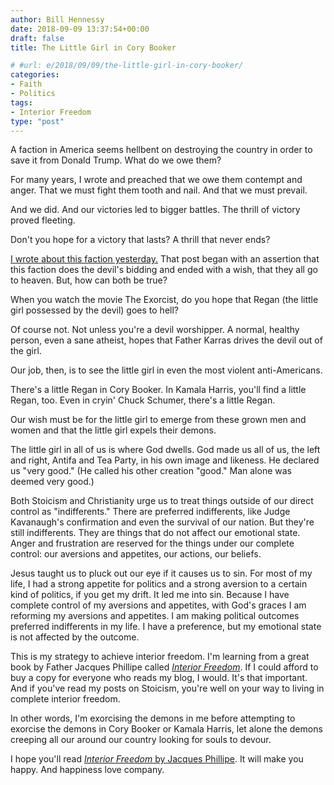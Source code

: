 ```yaml
---
author: Bill Hennessy
date: 2018-09-09 13:37:54+00:00
draft: false
title: The Little Girl in Cory Booker

# #url: e/2018/09/09/the-little-girl-in-cory-booker/
categories:
- Faith
- Politics
tags:
- Interior Freedom
type: "post"
---
```





A faction in America seems hellbent on destroying the country in order to save it from Donald Trump. What do we owe them?







For many years, I wrote and preached that we owe them contempt and anger. That we must fight them tooth and nail. And that we must prevail.







And we did. And our victories led to bigger battles. The thrill of victory proved fleeting.







Don't you hope for a victory that lasts? A thrill that never ends?







[I wrote about this faction yesterday.](https://www.hennessysview.com/2018/09/08/the-kavanaugh-conniption/) That post began with an assertion that this faction does the devil's bidding and ended with a wish, that they all go to heaven. But, how can both be true?







When you watch the movie The Exorcist, do you hope that Regan (the little girl possessed by the devil) goes to hell? 







Of course not. Not unless you're a devil worshipper. A normal, healthy person, even a sane atheist, hopes that Father Karras drives the devil out of the girl. 







Our job, then, is to see the little girl in even the most violent anti-Americans. 







There's a little Regan in Cory Booker. In Kamala Harris, you'll find a little Regan, too. Even in cryin' Chuck Schumer, there's a little Regan. 







Our wish must be for the little girl to emerge from these grown men and women and that the little girl expels their demons. 







The little girl in all of us is where God dwells. God made us all of us, the left and right, Antifa and Tea Party, in his own image and likeness. He declared us "very good." (He called his other creation "good." Man alone was deemed very good.)







Both Stoicism and Christianity urge us to treat things outside of our direct control as "indifferents." There are preferred indifferents, like Judge Kavanaugh's confirmation and even the survival of our nation. But they're still indifferents. They are things that do not affect our emotional state. Anger and frustration are reserved for the things under our complete control: our aversions and appetites, our actions, our beliefs. 







Jesus taught us to pluck out our eye if it causes us to sin. For most of my life, I had a strong appetite for politics and a strong aversion to a certain kind of politics, if you get my drift. It led me into sin. Because I have complete control of my aversions and appetites, with God's graces I am reforming my aversions and appetites. I am making political outcomes preferred indifferents in my life. I have a preference, but my emotional state is not affected by the outcome. 







This is my strategy to achieve interior freedom. I'm learning from a great book by Father Jacques Phillipe called [_Interior Freedom_](https://read.amazon.com/kp/embed?asin=B003V8BGI8&preview=newtab&linkCode=kpe&ref_=cm_sw_r_kb_dp_sasLBb615B783). If I could afford to buy a copy for everyone who reads my blog, I would. It's that important. And if you've read my posts on Stoicism, you're well on your way to living in complete interior freedom. 







In other words, I'm exorcising the demons in me before attempting to exorcise the demons in Cory Booker or Kamala Harris, let alone the demons creeping all our around our country looking for souls to devour.







I hope you'll read [_Interior Freedom_ by Jacques Phillipe](https://read.amazon.com/kp/embed?asin=B003V8BGI8&preview=newtab&linkCode=kpe&ref_=cm_sw_r_kb_dp_sasLBb615B783). It will make you happy. And happiness love company. 



